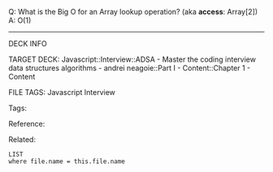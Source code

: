Q: What is the Big O for an Array lookup operation? (aka **access**: Array\[2\])  
A: O(1)
<!--ID: 1690032124009-->

---

DECK INFO

TARGET DECK: Javascript::Interview::ADSA - Master the coding interview data structures algorithms - andrei neagoie::Part I - Content::Chapter 1 - Content

FILE TAGS: Javascript Interview

Tags:

Reference:

Related:

```dataview
LIST
where file.name = this.file.name
```
